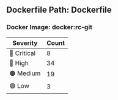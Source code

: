 ## Dockerfile Path: Dockerfile

### Docker Image: docker:rc-git
| Severity | Count |
|----------|-------|
| 🛑 Critical | 8 |
| 🔴 High | 34 |
| 🟠 Medium | 19 |
| 🟢 Low | 3 |